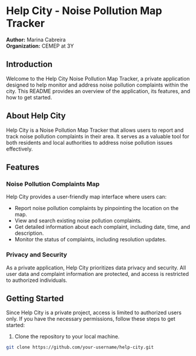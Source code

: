 # Help City - Noise Pollution Map Tracker

**Author:** Marina Cabreira  
**Organization:** CEMEP at 3Y

## Introduction

Welcome to the Help City Noise Pollution Map Tracker, a private application designed to help monitor and address noise pollution complaints within the city. This README provides an overview of the application, its features, and how to get started.

## About Help City

Help City is a Noise Pollution Map Tracker that allows users to report and track noise pollution complaints in their area. It serves as a valuable tool for both residents and local authorities to address noise pollution issues effectively.

## Features

### Noise Pollution Complaints Map

Help City provides a user-friendly map interface where users can:

- Report noise pollution complaints by pinpointing the location on the map.
- View and search existing noise pollution complaints.
- Get detailed information about each complaint, including date, time, and description.
- Monitor the status of complaints, including resolution updates.

### Privacy and Security

As a private application, Help City prioritizes data privacy and security. All user data and complaint information are protected, and access is restricted to authorized individuals.

## Getting Started

Since Help City is a private project, access is limited to authorized users only. If you have the necessary permissions, follow these steps to get started:

1. Clone the repository to your local machine.

```bash
git clone https://github.com/your-username/help-city.git
